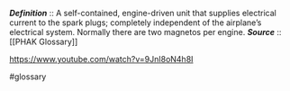 ***Definition***    :: A self-contained, engine-driven unit that supplies electrical current to the spark plugs; completely independent of the airplane’s electrical system. Normally there are two magnetos per engine.
***Source***         :: [[PHAK Glossary]]

https://www.youtube.com/watch?v=9JnI8oN4h8I

#glossary